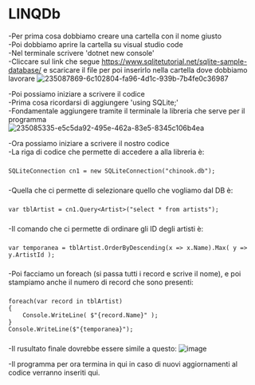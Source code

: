 # LINQDb
-Per prima cosa dobbiamo creare una cartella con il nome giusto\
-Poi dobbiamo aprire la cartella su visual studio code\
-Nel terminale scrivere 'dotnet new console'\
-Cliccare sul link che segue https://www.sqlitetutorial.net/sqlite-sample-database/ e scaricare il file per poi inserirlo nella cartella dove dobbiamo lavorare
![235087869-6c102804-fa96-4d1c-939b-7b4fe0c36987](https://user-images.githubusercontent.com/116791046/236850632-7c789f8c-c005-4710-a40f-c0bbc00725cc.png)

-Poi possiamo iniziare a scrivere il codice\
-Prima cosa ricordarsi di aggiungere 'using SQLite;'\
-Fondamentale aggiungere tramite il terminale la libreria che serve per il programma\
![235085335-e5c5da92-495e-462a-83e5-8345c106b4ea](https://user-images.githubusercontent.com/116791046/236850462-7671171d-d328-4d9b-b190-a7de7cf9ca18.png)

-Ora possiamo iniziare a scrivere il nostro codice\
-La riga di codice che permette di accedere a alla libreria è: 
###
    SQLiteConnection cn1 = new SQLiteConnection("chinook.db");
###
-Quella che ci permette di selezionare quello che vogliamo dal DB è:
###
    var tblArtist = cn1.Query<Artist>("select * from artists");
###
-Il comando che ci permette di ordinare gli ID degli artisti è:
###
    var temporanea = tblArtist.OrderByDescending(x => x.Name).Max( y => y.ArtistId );
###
-Poi facciamo un foreach (si passa tutti i record e scrive il nome), e poi stampiamo anche il numero di record che sono presenti:
###
    foreach(var record in tblArtist)
    {
        Console.WriteLine( $"{record.Name}" );
    }
    Console.WriteLine($"{temporanea}");
###

-Il rusultato finale dovrebbe essere simile a questo:
![image](https://user-images.githubusercontent.com/116791046/236854125-4da88d4d-65a3-4655-8d51-cacb5ba07861.png)

-Il programma per ora termina in qui in caso di nuovi aggiornamenti al codice verranno inseriti qui.

